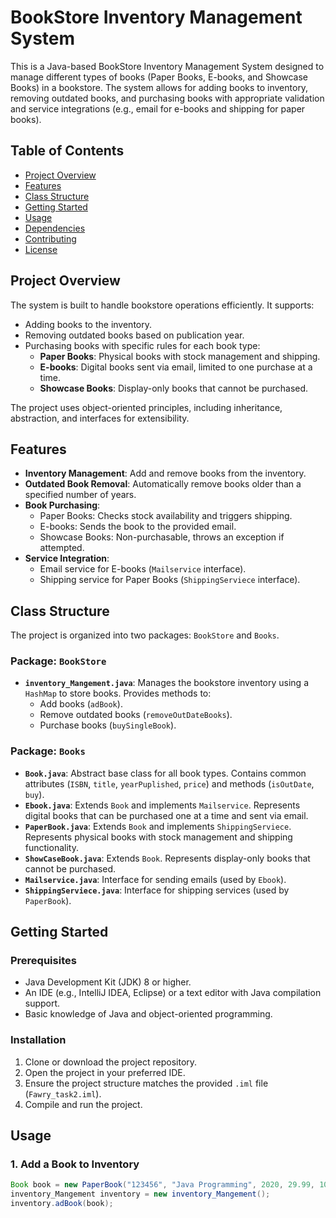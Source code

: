 # BookStore Inventory Management System

This is a Java-based BookStore Inventory Management System designed to manage different types of books (Paper Books, E-books, and Showcase Books) in a bookstore. The system allows for adding books to inventory, removing outdated books, and purchasing books with appropriate validation and service integrations (e.g., email for e-books and shipping for paper books).

## Table of Contents
- [Project Overview](#project-overview)
- [Features](#features)
- [Class Structure](#class-structure)
- [Getting Started](#getting-started)
- [Usage](#usage)
- [Dependencies](#dependencies)
- [Contributing](#contributing)
- [License](#license)

## Project Overview
The system is built to handle bookstore operations efficiently. It supports:
- Adding books to the inventory.
- Removing outdated books based on publication year.
- Purchasing books with specific rules for each book type:
  - **Paper Books**: Physical books with stock management and shipping.
  - **E-books**: Digital books sent via email, limited to one purchase at a time.
  - **Showcase Books**: Display-only books that cannot be purchased.

The project uses object-oriented principles, including inheritance, abstraction, and interfaces for extensibility.

## Features
- **Inventory Management**: Add and remove books from the inventory.
- **Outdated Book Removal**: Automatically remove books older than a specified number of years.
- **Book Purchasing**:
  - Paper Books: Checks stock availability and triggers shipping.
  - E-books: Sends the book to the provided email.
  - Showcase Books: Non-purchasable, throws an exception if attempted.
- **Service Integration**:
  - Email service for E-books (`Mailservice` interface).
  - Shipping service for Paper Books (`ShippingServiece` interface).

## Class Structure
The project is organized into two packages: `BookStore` and `Books`.

### Package: `BookStore`
- **`inventory_Mangement.java`**: Manages the bookstore inventory using a `HashMap` to store books. Provides methods to:
  - Add books (`adBook`).
  - Remove outdated books (`removeOutDateBooks`).
  - Purchase books (`buySingleBook`).

### Package: `Books`
- **`Book.java`**: Abstract base class for all book types. Contains common attributes (`ISBN`, `title`, `yearPuplished`, `price`) and methods (`isOutDate`, `buy`).
- **`Ebook.java`**: Extends `Book` and implements `Mailservice`. Represents digital books that can be purchased one at a time and sent via email.
- **`PaperBook.java`**: Extends `Book` and implements `ShippingServiece`. Represents physical books with stock management and shipping functionality.
- **`ShowCaseBook.java`**: Extends `Book`. Represents display-only books that cannot be purchased.
- **`Mailservice.java`**: Interface for sending emails (used by `Ebook`).
- **`ShippingServiece.java`**: Interface for shipping services (used by `PaperBook`).

## Getting Started
### Prerequisites
- Java Development Kit (JDK) 8 or higher.
- An IDE (e.g., IntelliJ IDEA, Eclipse) or a text editor with Java compilation support.
- Basic knowledge of Java and object-oriented programming.

### Installation
1. Clone or download the project repository.
2. Open the project in your preferred IDE.
3. Ensure the project structure matches the provided `.iml` file (`Fawry_task2.iml`).
4. Compile and run the project.


## Usage

### 1. Add a Book to Inventory

```java
Book book = new PaperBook("123456", "Java Programming", 2020, 29.99, 100);
inventory_Mangement inventory = new inventory_Mangement();
inventory.adBook(book);



